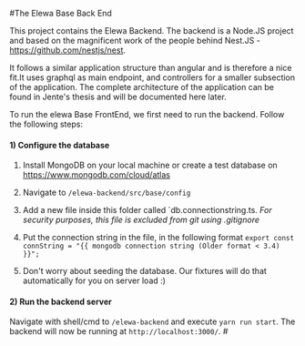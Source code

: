#The Elewa Base Back End

This project contains the Elewa Backend. The backend is a Node.JS project and based on the magnificent work of the people behind Nest.JS - https://github.com/nestjs/nest.

It follows a similar application structure than angular and is therefore a nice fit.It uses graphql as main endpoint, and controllers for a smaller subsection of the application. The complete architecture of the application can be found in Jente's thesis and will be documented here later.

To run the elewa Base FrontEnd, we first need to run the backend. Follow the following steps:

#### 1) Configure the database
  1. Install MongoDB on your local machine or create a test database on https://www.mongodb.com/cloud/atlas
  
  2. Navigate to `/elewa-backend/src/base/config`
  
  3. Add a new file inside this folder called `db.connectionstring.ts. *For security purposes, this file is excluded from git using .gitignore*
  
  4. Put the connection string in the file, in the following format 
  `export const connString = "{{ mongodb connection string (Older format < 3.4) }}";`

  5. Don't worry about seeding the database. Our fixtures will do that automatically for you on server load :)

#### 2) Run the backend server
Navigate with shell/cmd to `/elewa-backend` and execute `yarn run start`. The backend will now be running at `http://localhost:3000/`. #